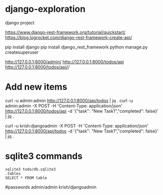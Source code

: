 # django-exploration
django project

https://www.django-rest-framework.org/tutorial/quickstart/
https://blog.logrocket.com/django-rest-framework-create-api/


pip install django
pip install django_rest_framework
python manage.py createsuperuser

http://127.0.0.1:8000/admin/
http://127.0.0.1:8000/todos/api
http://127.0.0.1:8000/todos/api/<id>/


# Add new items
curl -u admin:admin http://127.0.0.1:8000/api/todos | jq .
curl -u admin:admin -X POST -H 'Content-Type: application/json' http://127.0.0.1:8000/todos/api -d '{"task": "New Task1","completed": false}' | jq .

curl -u krish:djangoadmin -X POST -H 'Content-Type: application/json' http://127.0.0.1:8000/api/todos -d '{"task": "New Task1","completed": false}' | jq .


# sqlite3 commands
```
sqlite3 todo/db.sqlite3
.tables
SELECT * FROM table
```

#passwords
admin/admin
krish/djangoadmin